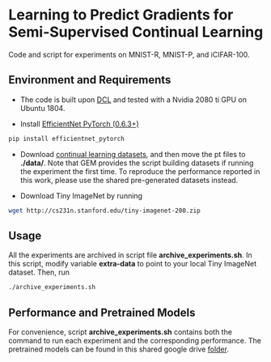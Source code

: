 # Learning to Predict Gradients for Semi-Supervised Continual Learning
Code and script for experiments on MNIST-R, MNIST-P, and iCIFAR-100. 

## Environment and Requirements

* The code is built upon [DCL](https://github.com/luoyan407/congruency) and tested with a Nvidia 2080 ti GPU on Ubuntu 1804.

* Install [EfficientNet PyTorch (0.6.3+)](https://github.com/lukemelas/EfficientNet-PyTorch)
```bash
pip install efficientnet_pytorch
```
* Download [continual learning datasets](https://drive.google.com/drive/folders/1jFeKzrjQj6vjzMICLMCS-A-Lf19a2X-v?usp=sharing), and then move the pt files to **./data/**. Note that GEM provides the script building datasets if running the experiment the first time. To reproduce the performance reported in this work, please use the shared pre-generated datasets instead.

* Download Tiny ImageNet by running
```bash
wget http://cs231n.stanford.edu/tiny-imagenet-200.zip
```

## Usage

All the experiments are archived in script file **archive_experiments.sh**. In this script, modify variable **extra-data** to point to your local Tiny ImageNet dataset. Then, run  
```bash
./archive_experiments.sh
```

## Performance and Pretrained Models
For convenience, script **archive_experiments.sh** contains both the command to run each experiment and the corresponding performance. The pretrained models can be found in this shared google drive [folder](https://drive.google.com/drive/folders/1XScv5B_4SYph63BWN_N9AG6-dm8aI7Vz?usp=sharing).